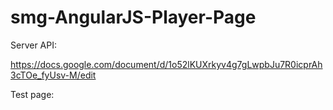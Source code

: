 smg-AngularJS-Player-Page
=========================

Server API:

https://docs.google.com/document/d/1o52lKUXrkyv4g7gLwpbJu7R0icprAh3cTOe_fyUsv-M/edit


Test page:


